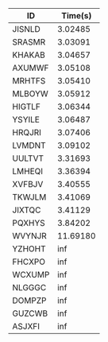 |ID|Time(s)|
|-|-|
|JISNLD|3.02485|
|SRASMR|3.03091|
|KHAKAB|3.04657|
|AXUMWF|3.05108|
|MRHTFS|3.05410|
|MLBOYW|3.05912|
|HIGTLF|3.06344|
|YSYILE|3.06487|
|HRQJRI|3.07406|
|LVMDNT|3.09102|
|UULTVT|3.31693|
|LMHEQI|3.36394|
|XVFBJV|3.40555|
|TKWJLM|3.41069|
|JIXTQC|3.41129|
|PQXHYS|3.84202|
|WVYNJR|11.69180|
|YZHOHT|inf|
|FHCXPO|inf|
|WCXUMP|inf|
|NLGGGC|inf|
|DOMPZP|inf|
|GUZCWB|inf|
|ASJXFI|inf|
